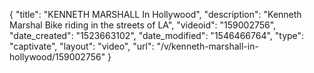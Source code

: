 {
    "title": "KENNETH MARSHALL In Hollywood",
    "description": "Kenneth Marshal Bike riding in the streets of LA",
    "videoid": "159002756",
    "date_created": "1523663102",
    "date_modified": "1546466764",
    "type": "captivate",
    "layout": "video",
    "url": "\/v\/kenneth-marshall-in-hollywood\/159002756"
}